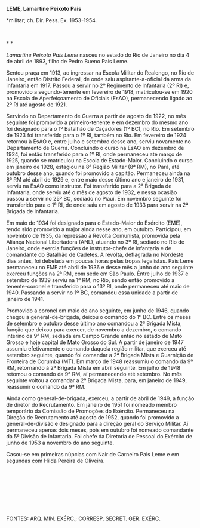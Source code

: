 **LEME, Lamartine Peixoto Pais**

\*militar; ch. Dir. Pess. Ex. 1953-1954.

 

* *

*Lamartine Peixoto Pais Leme* nasceu no estado do Rio de Janeiro no dia
4 de abril de 1893, filho de Pedro Bueno Pais Leme.

Sentou praça em 1913, ao ingressar na Escola Militar do Realengo, no Rio
de Janeiro, então Distrito Federal, de onde saiu aspirante-a-oficial da
arma da infantaria em 1917. Passou a servir no 2º Regimento de
Infantaria (2º RI) e, promovido a segundo-tenente em fevereiro de 1918,
matriculou-se em 1920 na Escola de Aperfeiçoamento de Oficiais (EsAO),
permanecendo ligado ao 2º RI até agosto de 1921.

Servindo no Departamento de Guerra a partir de agosto de 1922, no mês
seguinte foi promovido a primeiro-tenente e em dezembro do mesmo ano foi
designado para o 1º Batalhão de Caçadores (1º BC), no Rio. Em setembro
de 1923 foi transferido para o 1º RI, também no Rio. Em fevereiro de
1924 retornou à EsAO e, entre julho e setembro desse ano, serviu
novamente no Departamento de Guerra. Concluindo o curso na EsAO em
dezembro de 1924, foi então transferido para o 1º RI, onde permaneceu
até março de 1925, quando se matriculou na Escola de Estado-Maior.
Concluindo o curso em janeiro de 1928, estagiou na 8ª Região Militar (8ª
RM), no Pará, até outubro desse ano, quando foi promovido a capitão.
Permaneceu ainda na 8ª RM até abril de 1929 e, entre maio desse último
ano e janeiro de 1931, serviu na EsAO como instrutor. Foi transferido
para a 2ª Brigada de Infantaria, onde serviu até o mês de agosto de
1932, e nessa ocasião passou a servir no 25º BC, sediado no Piauí. Em
novembro seguinte foi transferido para o 1º RI, de onde saiu em agosto
de 1933 para servir na 2ª Brigada de Infantaria.

Em maio de 1934 foi designado para o Estado-Maior do Exército (EME),
tendo sido promovido a major ainda nesse ano, em outubro. Participou, em
novembro de 1935, da repressão à Revolta Comunista, promovida pela
Aliança Nacional Libertadora (ANL), atuando no 3º RI, sediado no Rio de
Janeiro, onde exercia funções de instrutor-chefe de infantaria e de
comandante do Batalhão de Cadetes. A revolta, deflagrada no Nordeste
dias antes, foi debelada em poucas horas pelas tropas legalistas. Pais
Leme permaneceu no EME até abril de 1936 e desse mês a junho do ano
seguinte exerceu funções na 2ª RM, com sede em São Paulo. Entre julho de
1937 e setembro de 1939 serviu na 1ª RM, no Rio, sendo então promovido a
tenente-coronel e transferido para o 13º RI, onde permaneceu até maio de
1940. Passando a servir no 1º BC, comandou essa unidade a partir de
janeiro de 1941.

Promovido a coronel em maio do ano seguinte, em junho de 1946, quando
chegou a general-de-brigada, deixou o comando do 1º BC. Entre os meses
de setembro e outubro desse último ano comandou a 2ª Brigada Mista,
função que deixou para exercer, de novembro a dezembro, o comando
interino da 9ª RM, sediada em Campo Grande então no estado de Mato
Grosso e hoje capital de Mato Grosso do Sul. A partir de janeiro de 1947
assumiu efetivamente o comando daquela região militar, que exerceu até
setembro seguinte, quando foi comandar a 2ª Brigada Mista e Guarnição de
Fronteira de Corumbá (MT). Em março de 1948 reassumiu o comando da 9ª
RM, retornando à 2ª Brigada Mista em abril seguinte. Em julho de 1948
retomou o comando da 9ª RM, aí permanecendo até setembro. No mês
seguinte voltou a comandar a 2ª Brigada Mista, para, em janeiro de 1949,
reassumir o comando da 9ª RM.

Ainda como general-de-brigada, exerceu, a partir de abril de 1949, a
função de diretor do Recrutamento. Em janeiro de 1951 foi nomeado membro
temporário da Comissão de Promoções do Exército. Permaneceu na Direção
de Recrutamento até agosto de 1952, quando foi promovido a
general-de-divisão e designado para a direção geral do Serviço Militar.
Aí permaneceu apenas dois meses, pois em outubro foi nomeado comandante
da 5ª Divisão de Infantaria. Foi chefe da Diretoria de Pessoal do
Exército de junho de 1953 a novembro do ano seguinte.

Casou-se em primeiras núpcias com Nair de Carneiro Pais Leme e em
segundas com Hilda Pereira de Oliveira.

 

 

 

 

FONTES: ARQ. MIN. EXÉRC.; CORRESP. SECRET. GER. EXÉRC.

 
